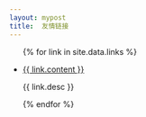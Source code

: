 ```yaml
---
layout: mypost
title:  友情链接
---
```


<ul>
    {% for link in site.data.links %}
    <li>
        <p><a href="{{ link.url }}" title="{{ link.title }}" target="_blank">{{ link.content }}</a></p>
        <p>{{ link.desc }}</p>
    </li>
    {% endfor %}
</ul>